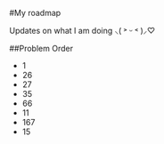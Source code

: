 #My roadmap

Updates on what I am doing ⸜( ˃ ᵕ ˂ )⸝♡

##Problem Order

- 1
- 26
- 27
- 35
- 66
- 11
- 167
- 15
